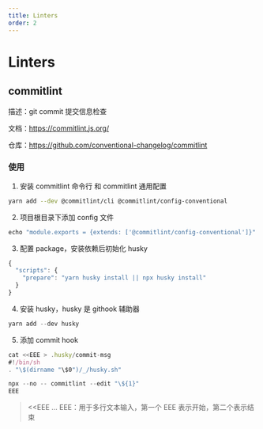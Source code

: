 ```yaml
---
title: Linters
order: 2
---
```


# Linters

## commitlint

描述：git commit 提交信息检查

文档：https://commitlint.js.org/

仓库：https://github.com/conventional-changelog/commitlint

### 使用

1. 安装 commitlint 命令行 和 commitlint 通用配置

```bash
yarn add --dev @commitlint/cli @commitlint/config-conventional
```

2. 项目根目录下添加 config 文件

```javascript
echo "module.exports = {extends: ['@commitlint/config-conventional']}" > commitlint.config.js
```

3. 配置 package，安装依赖后初始化 husky

```javascript
{
  "scripts": {
    "prepare": "yarn husky install || npx husky install"
  }
}
```

4. 安装 husky，husky 是 githook 辅助器

```javascript
yarn add --dev husky
```

5. 添加 commit hook

```javascript
cat <<EEE > .husky/commit-msg
#!/bin/sh
. "\$(dirname "\$0")/_/husky.sh"

npx --no -- commitlint --edit "\${1}"
EEE
```

> <<EEE ... EEE：用于多行文本输入，第一个 EEE 表示开始，第二个表示结束
